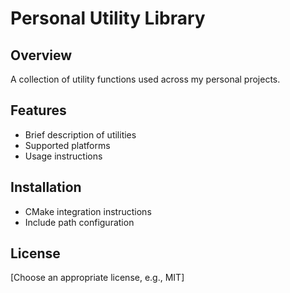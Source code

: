 # Personal Utility Library

## Overview
A collection of utility functions used across my personal projects.

## Features
- Brief description of utilities
- Supported platforms
- Usage instructions

## Installation
- CMake integration instructions
- Include path configuration

## License
[Choose an appropriate license, e.g., MIT]
